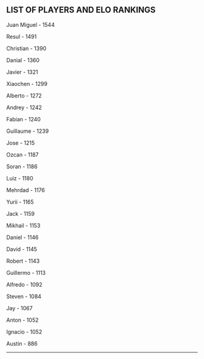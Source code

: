 ## LIST OF PLAYERS AND ELO RANKINGS


Juan Miguel - 1544


Resul - 1491


Christian - 1390


Danial - 1360


Javier - 1321


Xiaochen - 1299


Alberto - 1272


Andrey - 1242


Fabian - 1240


Guillaume - 1239


Jose - 1215


Ozcan - 1187


Soran - 1186


Luiz - 1180


Mehrdad - 1176


Yurii - 1165


Jack - 1159


Mikhail - 1153


Daniel - 1146


David - 1145


Robert - 1143


Guillermo - 1113


Alfredo - 1092


Steven - 1084


Jay - 1067


Anton - 1052


Ignacio - 1052


Austin - 886



--------------------------------------------------------------
